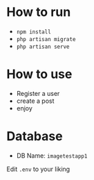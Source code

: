 # How to run

- `npm install`
- `php artisan migrate`
- `php artisan serve`

# How to use
- Register a user
- create a post
- enjoy

# Database
- DB Name: `imagetestapp1`

Edit `.env` to your liking

